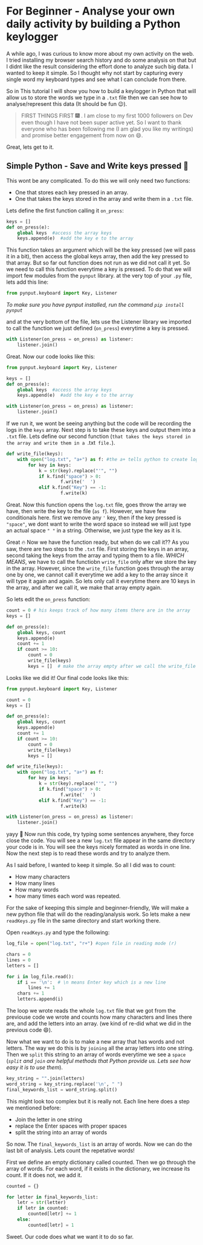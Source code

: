 # For Beginner - Analyse your own daily activity by building a Python keylogger

A while ago, I was curious to know more about my own activity on the web. I tried installing my browser search history and do some analysis on that but I didnt like the result considering the effort done to analyze such big data. I wanted to keep it simple. So I thought why not start by capturing every single word my keyboard types and see what I can conclude from there.

So in This tutorial I will show you how to build a keylogger in Python that will allow us to store the words we type in a `.txt` file then we can see how to analyse/represent this data (It should be fun 😉).

> FIRST THINGS FIRST 🎆 . I am close to my first 1000 followers on Dev even though I have not been super active yet. So I want to thank everyone who has been following me (I am glad you like my writings) and promise better engagement from now on 😄.

Great, lets get to it.

## Simple Python - Save and Write keys pressed 🦄

This wont be any complicated. To do this we will only need two functions:
 - One that stores each key pressed in an array.
 - One that takes the keys stored in the array and write them in a `.txt` file.

Lets define the first function calling it `on_press`:

```python
keys = []
def on_press(e):
    global keys  #access the array keys
    keys.append(e)  #add the key e to the array
```
This function takes an argument which will be the key pressed (we will pass it in a bit), then access the global keys array, then add the key pressed to that array. But so far out function does not run as we did not call it yet. So we need to call this function everytime a key is pressed. To do that we will import few modules from the `pynput` library.
at the very top of your `.py` file, lets add this line:

```python
from pynput.keyboard import Key, Listener
```

_To make sure you have pynput installed, run the command `pip install pynput`_

and at the very bottom of the file, lets use the Listener library we imported to call the function we just defined (`on_press`) everytime a key is pressed.

```python
with Listener(on_press = on_press) as listener:
    listener.join()
```

Great. Now our code looks like this:

```python
from pynput.keyboard import Key, Listener

keys = []
def on_press(e):
    global keys  #access the array keys
    keys.append(e)  #add the key e to the array

with Listener(on_press = on_press) as listener:
    listener.join()    
```

If we run it, we wont be seeing anything but the code will be recording the logs in the `keys` array.
Next step is to take these keys and output them into a `.txt` file.
Lets define our second function (`that takes the keys stored in the array and write them in a `.txt` file.`).

```python
def write_file(keys):
    with open("log.txt", "a+") as f: #the a+ tells python to create log.txt if it does not exist
        for key in keys:
            k = str(key).replace("'", "")
            if k.find("space") > 0:
                    f.write('  ')
            elif k.find("Key") == -1:
                    f.write(k)
```

Great. Now this function opens the `log.txt` file, goes throw the array we have, then write the key to the file (`as f`). However, we have few conditionals here. first we remove any `'` key, then if the key pressed is `"space"`, we dont want to write the word space so instead we will just type an actual space `" "` in a string. Otherwise, we just type the key as it is.

Great 🔥 Now we have the function ready, but when do we call it??
As you saw, there are two steps to the `.txt` file. First storing the keys in an array, second taking the keys from the array and typing them to a file. _WHICH MEANS_, we have to call the functiobn `write_file` only after we store the key in the array. However, since the `write_file` function goes through the array one by one, we cannot call it everytime we add a key to the array since it will type it again and again. So lets only call it everytime there are 10 keys in the array, and after we call it, we make that array empty again.

So lets edit the `on_press` function:

```python
count = 0 # his keeps track of how many items there are in the array
keys = []

def on_press(e):
    global keys, count
    keys.append(e)
    count += 1
    if count >= 10:
        count = 0
        write_file(keys)
        keys = []  # make the array empty after we call the write_file function.
```

Looks like we did it!
Our final code looks like this:

```python
from pynput.keyboard import Key, Listener

count = 0
keys = []

def on_press(e):
    global keys, count
    keys.append(e)
    count += 1
    if count >= 10:
        count = 0
        write_file(keys)
        keys = []

def write_file(keys):
    with open("log.txt", "a+") as f:
        for key in keys:
            k = str(key).replace("'", "")
            if k.find("space") > 0:
                    f.write('  ')
            elif k.find("Key") == -1:
                    f.write(k)

with Listener(on_press = on_press) as listener:
    listener.join()
```

yayy 🦄
Now run this code, try typing some sentences anywhere, they force close the code.
You will see a new `log.txt` file appear in the same directory your code is in. You will see the keys nicely formated as words in one line. 
Now the next step is to read these words and try to analyze them.

As I said before, I wanted to keep it simple. So all I did was to count:
 - How many characters
 - How many lines
 - How many words
 - how many times each word was repeated.

For the sake of keeping this simple and beginner-friendly, We will make a new python file that will do the reading/analysis work. So lets make a new `readKeys.py` file in the same directory and start working there.

Open `readKeys.py` and type the following:

```python
log_file = open("log.txt", "r+") #open file in reading mode (r)

chars = 0
lines = 0
letters = []

for i in log_file.read():
    if i == '\n':  # \n means Enter key which is a new line
        lines += 1
    chars += 1
    letters.append(i)
```

The loop we wrote reads the whole `log.txt` file that we got from the previouse code we wrote and counts how many characters and lines there are, and add the letters into an array. (we kind of re-did what we did in the previous code 😄).

Now what we want to do is to make a new array that has words and not letters.
The way we do this is by `joining` all the array letters into one string. Then we `split` this string to an array of words everytime we see a `space`
(_`split` and `join` are helpful methods that Python provide us. Lets see how easy it is to use them_).

```python
key_string = "".join(letters)
word_string = key_string.replace('\n', " ")
final_keywords_list = word_string.split()
```

This might look too complex but it is really not. Each line here does a step we mentioned before:
 - Join the letter in one string
 - replace the Enter spaces with proper spaces
 - split the string into an array of words

So now. The `final_keywords_list` is an array of words.
Now we can do the last bit of analysis. Lets count the repetative words!

First we define an empty dictionary called counted. Then we go through the array of words.
For each word, if it exists in the dictionary, we increase its count. If it does not, we add it.

```python
counted = {}

for letter in final_keywords_list:
    letr = str(letter)
    if letr in counted:
        counted[letr] += 1
    else:
        counted[letr] = 1
```

Sweet. Our code does what we want it to do so far.